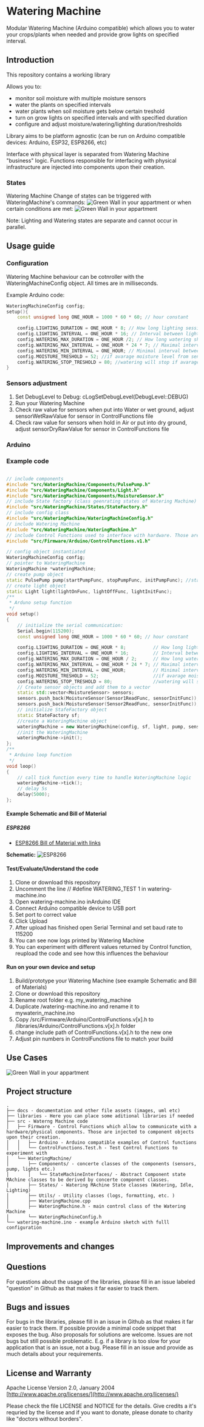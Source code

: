 # Watering Machine

Modular Watering Machine (Arduino compatible) which allows you to water your crops/plants when needed and provide grow lights on specified interval.

## Introduction

This repository contains a working library

Allows you to:

- monitor soil moisture with multiple moisture sensors
- water the plants on specified intervals
- water plants when soil moisture gets below certain treshold
- turn on grow lights on specified intervals and with specified duration
- configure and adjust moisture/watering/lighting duration/tresholds

Library aims to be platform agnostic (can be run on Arduino compatible devices: Arduino, ESP32, ESP8266, etc)

Interface with physical layer is separated from Watering Machine "business" logic.
Functions responsible for interfacing with physical infrastructure are injected into components upon their creation.

### States

Watering Machine
Change of states can be triggered with WateringMachine's commands:
![Green Wall in your appartment](./docs/images/uml/state_diagram_commands.png)
or when certain conditions are met:
![Green Wall in your appartment](./docs/images/uml/state_diagram_events.png)

Note: Lighting and Watering states are separate and cannot occur in parallel.

## Usage guide

### Configuration

Watering Machine behaviour can be cotnroller with the WateringMachineConfig object.
All times are in milliseconds.

Example Arduino code:

```cpp
WateringMachineConfig config;
setup(){
    const unsigned long ONE_HOUR = 1000 * 60 * 60; // hour constant

    config.LIGHTING_DURATION = ONE_HOUR * 8; // How long lighting session should last
    config.LIGHTING_INTERVAL = ONE_HOUR * 16; // Interval between lighting sessions
    config.WATERING_MAX_DURATION = ONE_HOUR /2; // How long watering should last
    config.WATERING_MAX_INTERVAL = ONE_HOUR * 24 * 7; // Maximal interval between waterings. After that time, watering will start even if avarage moisture level from sensors is over the MOISTURE_TRESHOLD
    config.WATERING_MIN_INTERVAL = ONE_HOUR; // Minimal interval between waterings. After watering is done it won't start again, before WATERING_MIN_INTERVAL has passed,even if avarage moisture level from sensors is below the MOISTURE_TRESHOLD
    config.MOISTURE_TRESHOLD = 52; //if avarage moisture level from sensors is below the MOISTURE_TRESHOLD watering starts
    config.WATERING_STOP_TRESHOLD = 80; //watering will stop if avarage moisture level from sensors reaches that value
}
```

### Sensors adjustment

1. Set DebugLevel to Debug: cLogSetDebugLevel(DebugLevel::DEBUG)
2. Run your Watering Machine
3. Check raw value for sensors when put into Water or wet ground, adjust sensorWetRawValue for sensor in ControlFunctions file
4. Check raw value for sensors when hold in Air or put into dry ground, adjust sensorDryRawValue for sensor in ControlFunctions file

### Arduino

### Example code

```cpp

// include components
#include "src/WateringMachine/Components/PulsePump.h"
#include "src/WateringMachine/Components/Light.h"
#include "src/WateringMachine/Components/MoistureSensor.h"
// include State factory (class geenrating states of Watering Machine)
#include "src/WateringMachine/States/StateFactory.h"
// include config class
#include "src/WateringMachine/WateringMachineConfig.h"
// include Watering Machine
#include "src/WateringMachine/WateringMachine.h"
// include Control Functions used to interface with hardware. Those are injected into Components' constructors.
#include "src/Firmware/Arduino/ControlFunctions.v1.h"

// config object instantiated
WateringMachineConfig config;
// pointer to WateringMachine
WateringMachine *wateringMachine;
// create pump object
static PulsePump pump(startPumpFunc, stopPumpFunc, initPumpFunc); //static so they wont be deleted after setup is detroyed
// create light object
static Light light(lightOnFunc, lightOffFunc, lightInitFunc);
/**
 * Arduno setup function
 */
void setup()
{
    // initialize the serial communication:
    Serial.begin(115200);
    const unsigned long ONE_HOUR = 1000 * 60 * 60; // hour constant

    config.LIGHTING_DURATION = ONE_HOUR * 8;          // How long lighting session should last
    config.LIGHTING_INTERVAL = ONE_HOUR * 16;         // Interval between lighting sessions
    config.WATERING_MAX_DURATION = ONE_HOUR / 2;      // How long watering should last
    config.WATERING_MAX_INTERVAL = ONE_HOUR * 24 * 7; // Maximal interval between waterings. After that time, watering will start even if avarage moisture level from sensors is over the MOISTURE_TRESHOLD
    config.WATERING_MIN_INTERVAL = ONE_HOUR;          // Minimal interval between waterings. After watering is done it won't start again, before WATERING_MIN_INTERVAL has passed,even if avarage moisture level from sensors is below the MOISTURE_TRESHOLD
    config.MOISTURE_TRESHOLD = 52;                    //if avarage moisture level from sensors is below the MOISTURE_TRESHOLD watering starts
    config.WATERING_STOP_TRESHOLD = 80;               //watering will stop if avarage moisture level from sensors reaches that value
    // Create sensor objects and add them to a vector
    static std::vector<MoistureSensor> sensors;
    sensors.push_back(MoistureSensor(Sensor1ReadFunc, sensorInitFunc));
    sensors.push_back(MoistureSensor(Sensor2ReadFunc, sensorInitFunc));
    // initialize StafeFactory object
    static StateFactory sf;
    //create a WateringMachine object
    wateringMachine = new WateringMachine(config, sf, light, pump, sensors);
    //init the WateringMachine
    wateringMachine->init();
};
/**
 * Arduino loop function
 */
void loop()
{
    // call tick function every time to handle WateringMachine logic
    wateringMachine->tick();
    // delay 5s
    delay(5000);
};

```

#### Example Schematic and Bill of Material

##### ESP8266

- [ESP8266 Bill of Material with links](./docs/bom/ESP82666_bom.md)

**Schematic:**
![ESP8266](./docs/images/schematics/WateringMachine_ESP8266_bb.png)

#### Test/Evaluate/Understand the code

1. Clone or download this repository
2. Uncomment the line // #define WATERING_TEST 1 in watering-machine.ino
3. Open watering-machine.ino inArduino IDE
4. Connect Arduino compatible device to USB port
5. Set port to correct value
6. Click Upload
7. After upload has finished open Serial Terminal and set baud rate to 115200
8. You can see now logs printed by Watering Machine
9. You can experiment with different values returned by Control function, reupload the code and see how this influences the behaviour

#### Run on your own device and setup

1. Build/prototype your Watering Machine (see example Schematic and Bill of Materials)
2. Clone or download this repository
3. Rename root folder e.g. my_watering_machine
4. Duplicate /watering-machine.ino and rename it to mywaterin_machine.ino
5. Copy /src/Firmware/Arduino/ControlFunctions.v[x].h to /libraries/Arduino/ControlFunctions.v[x].h folder
6. change include path of ControlFunctions.v[x].h to the new one
7. Adjust pin numbers in ControlFunctions file to match your build

## Use Cases

![Green Wall in your appartment](./docs/images/green_wall.jpg)

## Project structure

``` folder
.
├── docs - documentation and other file assets (images, uml etc)
├── libraries - Here you can place some aditional libraries if needed
├── src - Waterng Machine code
│   ├── Firmware - Control Functions which allow to communicate with a hardware/physical components. Those are injected to component objects upon their creation.
│   │   ├── Arduino - Arduino compatible examples of Control functions
│   │   └── ControlFunctions.Test.h - Test Control Functions to experiment with
│   └── WateringMachine/
│       ├── Components/ - concerte classes of the components (sensors, pump, lights etc.)
│       │   └── StateMachineInterfaces/ - Abstract Component state MAchine classes to be derived by concerte component classes.
│       ├── States/ - Watering MAchine State classes (Watering, Idle, Lighting)
│       ├── Utils/ - Utility classes (logs, formatting, etc. )
│       ├── WateringMachine.cpp
│       ├── WateringMachine.h - main control class of the Watering Machine
│       └── WateringMachineConfig.h 
└── watering-machine.ino - example Arduino sketch with fulll configuration
```

## Improvements and changes

## Questions

For questions about the usage of the libraries, please fill in an issue labeled "question" in Github as that makes it far easier to track them.

## Bugs and issues

For bugs in the libraries, please fill in an issue in Github as that makes it far easier to track them. If possible provide a minimal code snippet that exposes the bug. Also proposals for solutions are welcome.
Issues are not bugs but still possible problematic. E.g. if a library is too slow for your application that is an issue, not a bug. Please fill in an issue and provide as much details about your requirements.

## License and Warranty

Apache License
Version 2.0, January 2004
[http://www.apache.org/licenses/](http://www.apache.org/licenses/)

Please check the file LICENSE and NOTICE for the details.
Give credits a it's requried by the license and if you want to donate, please donate to charity like "doctors without borders".
